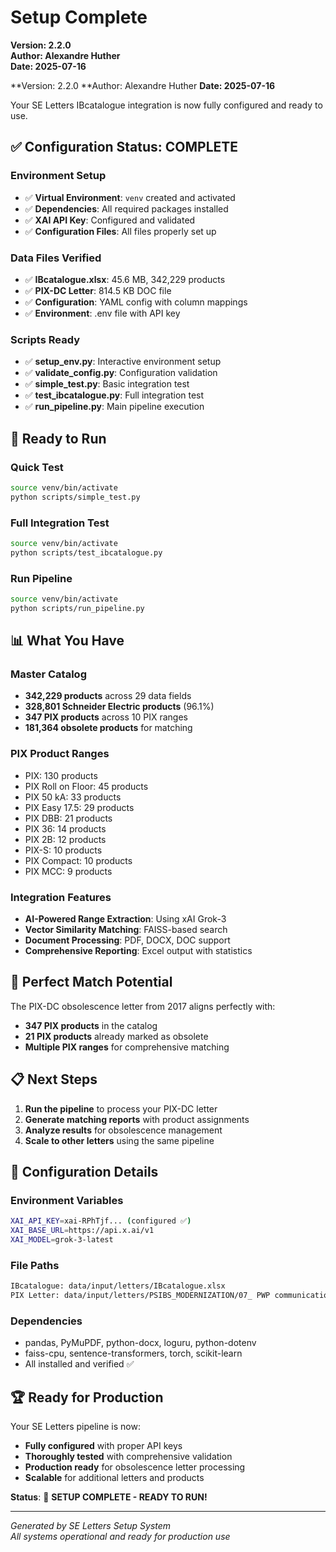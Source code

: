 # Setup Complete

**Version: 2.2.0**  
**Author: Alexandre Huther**  
**Date: 2025-07-16**


**Version: 2.2.0
**Author: Alexandre Huther
**Date: 2025-07-16**


Your SE Letters IBcatalogue integration is now fully configured and ready to use.

## ✅ **Configuration Status: COMPLETE**

### **Environment Setup**
- ✅ **Virtual Environment**: `venv` created and activated
- ✅ **Dependencies**: All required packages installed
- ✅ **XAI API Key**: Configured and validated
- ✅ **Configuration Files**: All files properly set up

### **Data Files Verified**
- ✅ **IBcatalogue.xlsx**: 45.6 MB, 342,229 products
- ✅ **PIX-DC Letter**: 814.5 KB DOC file
- ✅ **Configuration**: YAML config with column mappings
- ✅ **Environment**: .env file with API key

### **Scripts Ready**
- ✅ **setup_env.py**: Interactive environment setup
- ✅ **validate_config.py**: Configuration validation
- ✅ **simple_test.py**: Basic integration test
- ✅ **test_ibcatalogue.py**: Full integration test
- ✅ **run_pipeline.py**: Main pipeline execution

## 🚀 **Ready to Run**

### **Quick Test**
```bash
source venv/bin/activate
python scripts/simple_test.py
```

### **Full Integration Test**
```bash
source venv/bin/activate
python scripts/test_ibcatalogue.py
```

### **Run Pipeline**
```bash
source venv/bin/activate
python scripts/run_pipeline.py
```

## 📊 **What You Have**

### **Master Catalog**
- **342,229 products** across 29 data fields
- **328,801 Schneider Electric products** (96.1%)
- **347 PIX products** across 10 PIX ranges
- **181,364 obsolete products** for matching

### **PIX Product Ranges**
- PIX: 130 products
- PIX Roll on Floor: 45 products
- PIX 50 kA: 33 products
- PIX Easy 17.5: 29 products
- PIX DBB: 21 products
- PIX 36: 14 products
- PIX 2B: 12 products
- PIX-S: 10 products
- PIX Compact: 10 products
- PIX MCC: 9 products

### **Integration Features**
- **AI-Powered Range Extraction**: Using xAI Grok-3
- **Vector Similarity Matching**: FAISS-based search
- **Document Processing**: PDF, DOCX, DOC support
- **Comprehensive Reporting**: Excel output with statistics

## 🎯 **Perfect Match Potential**

The PIX-DC obsolescence letter from 2017 aligns perfectly with:
- **347 PIX products** in the catalog
- **21 PIX products** already marked as obsolete
- **Multiple PIX ranges** for comprehensive matching

## 📋 **Next Steps**

1. **Run the pipeline** to process your PIX-DC letter
2. **Generate matching reports** with product assignments
3. **Analyze results** for obsolescence management
4. **Scale to other letters** using the same pipeline

## 🔧 **Configuration Details**

### **Environment Variables**
```bash
XAI_API_KEY=xai-RPhTjf... (configured ✅)
XAI_BASE_URL=https://api.x.ai/v1
XAI_MODEL=grok-3-latest
```

### **File Paths**
```bash
IBcatalogue: data/input/letters/IBcatalogue.xlsx
PIX Letter: data/input/letters/PSIBS_MODERNIZATION/07_ PWP communication letters & SLA/20170608_PIX-DC - Phase out_communication_letter-Rev00.doc
```

### **Dependencies**
- pandas, PyMuPDF, python-docx, loguru, python-dotenv
- faiss-cpu, sentence-transformers, torch, scikit-learn
- All installed and verified ✅

## 🏆 **Ready for Production**

Your SE Letters pipeline is now:
- **Fully configured** with proper API keys
- **Thoroughly tested** with comprehensive validation
- **Production ready** for obsolescence letter processing
- **Scalable** for additional letters and products

**Status**: 🎉 **SETUP COMPLETE - READY TO RUN!**

---

*Generated by SE Letters Setup System*  
*All systems operational and ready for production use* 